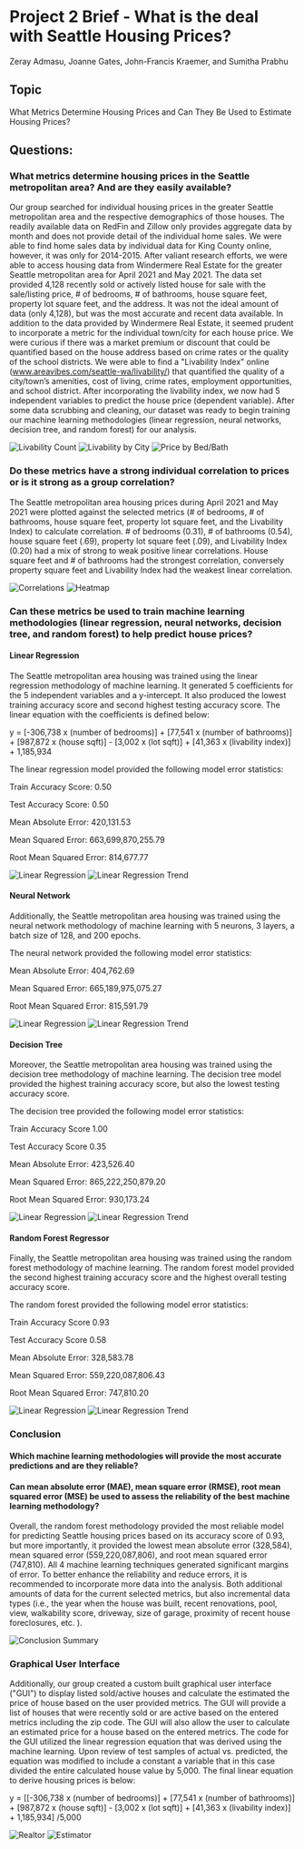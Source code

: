 # Project 2 Brief - What is the deal with Seattle Housing Prices?

Zeray Admasu, Joanne Gates, John-Francis Kraemer, and Sumitha Prabhu

## Topic
What Metrics Determine Housing Prices and Can They Be Used to Estimate Housing Prices? 

## Questions:
### What metrics determine housing prices in the Seattle metropolitan area? And are they easily available?
Our group searched for individual housing prices in the greater Seattle metropolitan area and the respective demographics of those houses.  The readily available data on RedFin and Zillow only provides aggregate data by month and does not provide detail of the individual home sales.  We were able to find home sales data by individual data for King County online, however, it was only for 2014-2015.  After valiant research efforts, we were able to access housing data from Windermere Real Estate for the greater Seattle metropolitan area for April 2021 and May 2021.  The data set provided 4,128 recently sold or actively listed house for sale with the sale/listing price, # of bedrooms, # of bathrooms, house square feet, property lot square feet, and the address.  It was not the ideal amount of data (only 4,128), but was the most accurate and recent data available.  In addition to the data provided by Windermere Real Estate, it seemed prudent to incorporate a metric for the individual town/city for each house price.  We were curious if there was a market premium or discount that could be quantified based on the house address based on crime rates or the quality of the school districts.  We were able to find a "Livability Index" online (www.areavibes.com/seattle-wa/livability/) that quantified the quality of a city/town’s amenities, cost of living, crime rates, employment opportunities, and school district.  After incorporating the livability index, we now had 5 independent variables to predict the house price (dependent variable).  After some data scrubbing and cleaning, our dataset was ready to begin training our machine learning methodologies (linear regression, neural networks, decision tree, and random forest) for our analysis.



![Livability Count](Images/Liv_count.png)
![Livability by City](Images/LivInx_by_city.png)
![Price by Bed/Bath](Images/Price_by_bed_bath.png)

### Do these metrics have a strong individual correlation to prices or is it strong as a group correlation?
The Seattle metropolitan area housing prices during April 2021 and May 2021 were plotted against the selected metrics (# of bedrooms, # of bathrooms, house square feet, property lot square feet, and the Livability Index) to calculate correlation.  # of bedrooms (0.31), # of bathrooms (0.54), house square feet (.69), property lot square feet (.09), and Livability Index (0.20) had a mix of strong to weak positive linear correlations.  House square feet and # of bathrooms had the strongest correlation, conversely property square feet and Livability Index had the weakest linear correlation. 

![Correlations](Images/correlation_table.png)
![Heatmap](Images/correlation_heatmap.png)

### Can these metrics be used to train machine learning methodologies (linear regression, neural networks, decision tree, and random forest) to help predict house prices?
#### Linear Regression
The Seattle metropolitan area housing was trained using the linear regression methodology of machine learning.  It generated 5 coefficients for the 5 independent variables and a y-intercept.  It also produced the lowest training accuracy score and second highest testing accuracy score.  The linear equation with the coefficients is defined below:

y = [-306,738 x (number of bedrooms)] + [77,541 x (number of bathrooms)] +  [987,872 x (house sqft)]  - [3,002 x (lot sqft)] + [41,363 x (livability index)] + 1,185,934

The linear regression model provided the following model error statistics:

Train Accuracy Score: 0.50 

Test Accuracy Score: 0.50 

Mean Absolute Error: 420,131.53

Mean Squared Error: 663,699,870,255.79

Root Mean Squared Error: 814,677.77

![Linear Regression](Images/LR_ap.png)
![Linear Regression Trend](Images/LR_t.png)

#### Neural Network
Additionally, the Seattle metropolitan area housing was trained using the neural network methodology of machine learning with 5 neurons, 3 layers, a batch size of 128, and 200 epochs.

The neural network provided the following model error statistics:

Mean Absolute Error: 404,762.69

Mean Squared Error: 665,189,975,075.27

Root Mean Squared Error: 815,591.79


![Linear Regression](Images/NN_ap.png)
![Linear Regression Trend](Images/NN_t.png)

#### Decision Tree
Moreover, the Seattle metropolitan area housing was trained using the decision tree methodology of machine learning.  The decision tree model provided the highest training accuracy score, but also the lowest testing accuracy score.

The decision tree provided the following model error statistics:

Train Accuracy Score 1.00

Test Accuracy Score 0.35

Mean Absolute Error: 423,526.40

Mean Squared Error: 865,222,250,879.20

Root Mean Squared Error: 930,173.24



![Linear Regression](Images/DT_ap.png)
![Linear Regression Trend](Images/DT_t.png)

#### Random Forest Regressor
Finally, the Seattle metropolitan area housing was trained using the random forest methodology of machine learning.  The random forest model provided the second highest training accuracy score and the highest overall testing accuracy score.

The random forest provided the following model error statistics:

Train Accuracy Score 0.93

Test Accuracy Score 0.58

Mean Absolute Error: 328,583.78

Mean Squared Error: 559,220,087,806.43

Root Mean Squared Error: 747,810.20

![Linear Regression](Images/RF_ap.png)
![Linear Regression Trend](Images/RF_t.png)

### Conclusion
#### Which machine learning methodologies will provide the most accurate predictions and are they reliable?
#### Can mean absolute error (MAE), mean square error (RMSE), root mean squared error (MSE) be used to assess the reliability of the best machine learning methodology?


Overall, the random forest methodology provided the most reliable model for predicting Seattle housing prices based on its accuracy score of 0.93, but more importantly, it provided the lowest mean absolute error (328,584), mean squared error (559,220,087,806), and root mean squared error (747,810).  All 4 machine learning techniques generated significant margins of error.  To better enhance the reliability and reduce errors, it is recommended to incorporate more data into the analysis.  Both additional amounts of data for the current selected metrics, but also incremental data types (i.e., the year when the house was built, recent renovations, pool, view, walkability score, driveway, size of garage, proximity of recent house foreclosures, etc. ).    

![Conclusion Summary](Images/Summary.png)

### Graphical User Interface
Additionally, our group created a custom built graphical user interface ("GUI") to display listed sold/active houses and calculate the estimated the price of house based on the user provided metrics.  The GUI will provide a list of houses that were recently sold or are active based on the entered metrics including the zip code.  The GUI will also allow the user to calculate an estimated price for a house based on the entered metrics.  The code for the GUI utilized the linear regression equation that was derived using the machine learning.  Upon review of test samples of actual vs. predicted, the equation was modified to include a constant a variable that in this case divided the entire calculated house value by 5,000.  The final linear equation to derive housing prices is below:

y = [[-306,738 x (number of bedrooms)] + [77,541 x (number of bathrooms)] +  [987,872 x (house sqft)]  - [3,002 x (lot sqft)] + [41,363 x (livability index)] + 1,185,934] /5,000

![Realtor](Images/house.png)
![Estimator](Images/Estimator.png)
